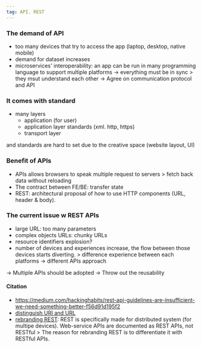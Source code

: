 ```yaml
---
tag: API. REST
---
```


### The demand of API
- too many devices that try to access the app (laptop, desktop, native mobile)
- demand for dataset increases
- microservices' interoperability: an app can be run in many programming language to support multiple platforms
	-> everything must be in sync > they msut understand each other -> Agree on communication protocol and API
	
### It comes with standard
- many layers 
	- application (for user)
	- application layer standards (xml. http, https)
	- transport layer 

and standards are hard to set due to the creative space (website layout, UI)


### Benefit of APIs
- APIs allows browsers to speak multiple request to servers > fetch back data without reloading 
- The contract between FE/BE: transfer state
- REST: architectural proposal of how to use HTTP components (URL, header & body).

### The current issue w REST APIs
- large URL: too many parameters
- complex objects URLs: chunky URLs
- resource identifiers explosion?
- number of devices and experiences increase, the flow between those devices starts diverting. > difference experience between each platforms -> different APIs approach

-> Multiple APIs should be adopted
-> Throw out the reusability

#### Citation
- https://medium.com/hackinghabits/rest-api-guidelines-are-insufficient-we-need-something-better-f56d91d195f2
- [distinguish URI and URL](https://danielmiessler.com/study/difference-between-uri-url/)
- [rebranding REST](https://kieranpotts.com/rebranding-rest/): REST is specifically made for distributed system (for multipe devices). Web-service APIs are documented as REST APIs, not RESTful > The reason for rebranding REST is to differentiate it with RESTful APIs. 